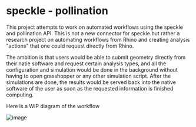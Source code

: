 # speckle - pollination 

This project attempts to work on automated workflows using the speckle and pollination API. This is not a new connector for speckle but rather a research project on automating workflows from Rhino and creating analysis "actions" that one could request directly from Rhino. 

The ambition is that users would be able to submit geometry directly from their natie software and request certain analysis types, and all the configuration and simulation would be done in the background without having to open grasshopper or any other simulation script. After the simulations are done, the results would be served back into the native software of the user as soon as the requested information is finished computing. 

Here is a WIP diagram of the workflow

![image](https://user-images.githubusercontent.com/33934349/146457986-24a0665e-203c-40c5-8977-269b74ad567b.png)
